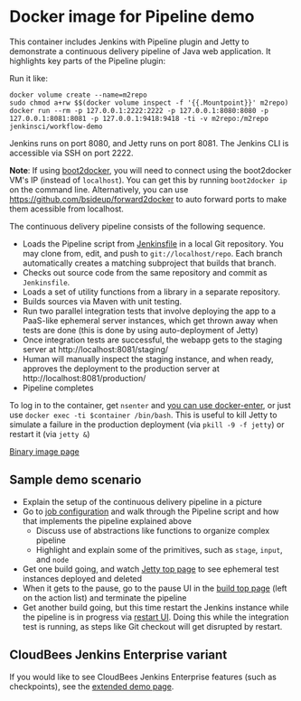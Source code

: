 Docker image for Pipeline demo
==============================

This container includes Jenkins with Pipeline plugin and Jetty to demonstrate a continuous delivery pipeline of Java web application.
It highlights key parts of the Pipeline plugin:

Run it like:

    docker volume create --name=m2repo
    sudo chmod a+rw $$(docker volume inspect -f '{{.Mountpoint}}' m2repo)
    docker run --rm -p 127.0.0.1:2222:2222 -p 127.0.0.1:8080:8080 -p 127.0.0.1:8081:8081 -p 127.0.0.1:9418:9418 -ti -v m2repo:/m2repo jenkinsci/workflow-demo

Jenkins runs on port 8080, and Jetty runs on port 8081. The Jenkins CLI is accessible via SSH on port 2222.

__Note__: If using [boot2docker](https://github.com/boot2docker/boot2docker), you will need to connect using the boot2docker
VM's IP (instead of `localhost`).  You can get this by running `boot2docker ip` on the command line. Alternatively, you can use https://github.com/bsideup/forward2docker to auto forward ports to make them acessible from localhost.

The continuous delivery pipeline consists of the following sequence.

* Loads the Pipeline script from [Jenkinsfile](repo/Jenkinsfile) in a local Git repository.
  You may clone from, edit, and push to `git://localhost/repo`.
  Each branch automatically creates a matching subproject that builds that branch.
* Checks out source code from the same repository and commit as `Jenkinsfile`.
* Loads a set of utility functions from a library in a separate repository.
* Builds sources via Maven with unit testing.
* Run two parallel integration tests that involve deploying the app to a PaaS-like ephemeral server instances, which get
  thrown away when tests are done (this is done by using auto-deployment of Jetty)
* Once integration tests are successful, the webapp gets to the staging server at http://localhost:8081/staging/
* Human will manually inspect the staging instance, and when ready, approves the deployment to the production server at http://localhost:8081/production/
* Pipeline completes

To log in to the container, get `nsenter` and [you can use docker-enter](http://jpetazzo.github.io/2014/06/23/docker-ssh-considered-evil/),
or just use `docker exec -ti $container /bin/bash`.
This is useful to kill Jetty to simulate a failure in the production deployment (via `pkill -9 -f jetty`) or restart it (via `jetty &`)

[Binary image page](https://hub.docker.com/r/jenkinsci/workflow-demo/)

Sample demo scenario
--------------------

* Explain the setup of the continuous delivery pipeline in a picture
* Go to [job configuration](http://localhost:8080/job/cd/configure) and walk through the Pipeline script
  and how that implements the pipeline explained above
    * Discuss use of abstractions like functions to organize complex pipeline
    * Highlight and explain some of the primitives, such as `stage`, `input`, and `node`
* Get one build going, and watch [Jetty top page](http://localhost:8081/) to see ephemeral test instances
  deployed and deleted
* When it gets to the pause, go to the pause UI in the [build top page](http://localhost:8080/job/cd/1/) (left on the action list) and terminate the pipeline
* Get another build going, but this time restart the Jenkins instance while the pipeline is in progress
  via [restart UI](http://localhost:8080/restart). Doing this while the integration test is running,
  as steps like Git checkout will get disrupted by restart.

CloudBees Jenkins Enterprise variant
--------------------------

If you would like to see CloudBees Jenkins Enterprise features (such as checkpoints),
see the [extended demo page](https://hub.docker.com/r/cloudbees/workflow-demo/).
